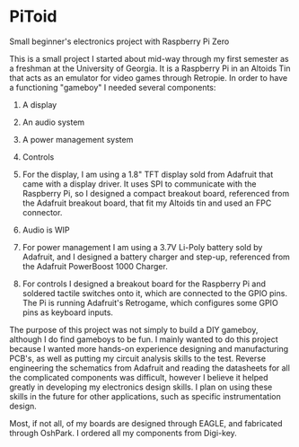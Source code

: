 # PiToid

Small beginner's electronics project with Raspberry Pi Zero

This is a small project I started about mid-way through my first semester as a freshman at the University of Georgia. It is a Raspberry Pi in an Altoids Tin that acts as an emulator for video games through Retropie. In order to have a functioning "gameboy" I needed several components:

1) A display
2) An audio system
3) A power management system
4) Controls

1) For the display, I am using a 1.8" TFT display sold from Adafruit that came with a display driver. It uses SPI to communicate with the Raspberry Pi, so I designed a compact breakout board, referenced from the Adafruit breakout board, that fit my Altoids tin and used an FPC connector.

2) Audio is WIP

3) For power management I am using a 3.7V Li-Poly battery sold by Adafruit, and I designed a battery charger and step-up, referenced from the Adafruit PowerBoost 1000 Charger.

4) For controls I designed a breakout board for the Raspberry Pi and soldered tactile switches onto it, which are connected to the GPIO pins. The Pi is running Adafruit's Retrogame, which configures some GPIO pins as keyboard inputs.

The purpose of this project was not simply to build a DIY gameboy, although I do find gameboys to be fun. I mainly wanted to do this project because I wanted more hands-on experience designing and manufacturing PCB's, as well as putting my circuit analysis skills to the test. Reverse engineering the schematics from Adafruit and reading the datasheets for all the complicated components was difficult, however I believe it helped greatly in developing my electronics design skills. I plan on using these skills in the future for other applications, such as specific instrumentation design.

Most, if not all, of my boards are designed through EAGLE, and fabricated through OshPark. I ordered all my components from Digi-key.
